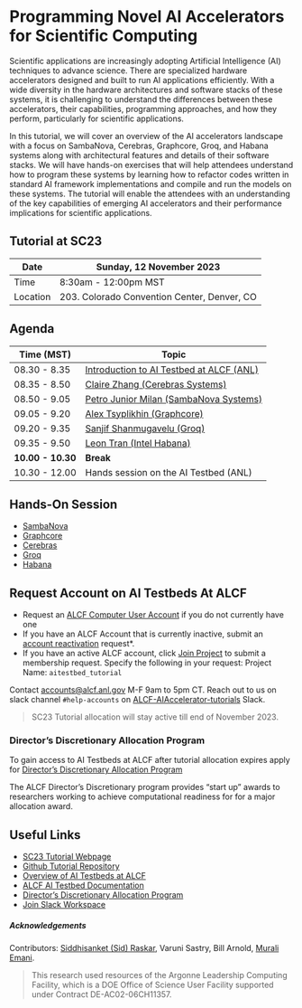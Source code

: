 # Programming Novel AI Accelerators for Scientific Computing

Scientific applications are increasingly adopting Artificial Intelligence (AI) techniques to advance science. There are specialized hardware accelerators designed and built to run AI applications efficiently. With a wide diversity in the hardware architectures and software stacks of these systems, it is challenging to understand the differences between these accelerators, their capabilities, programming approaches, and how they perform, particularly for scientific applications. 

In this tutorial, we will cover an overview of the AI accelerators landscape with a focus on SambaNova, Cerebras, Graphcore, Groq, and Habana systems along with architectural features and details of their software stacks. We will have hands-on exercises that will help attendees understand how to program these systems by learning how to refactor codes written in standard AI framework implementations and compile and run the models on these systems. The tutorial will enable the attendees with an understanding of the key capabilities of emerging AI accelerators and their performance implications for scientific applications.


## Tutorial at SC23

| Date      | Sunday, 12 November 2023     |
|-----------|------------------------------|
| Time      | 8:30am - 12:00pm MST         |
| Location  | 203. Colorado Convention Center, Denver, CO |


## Agenda

| Time (MST)          | Topic                                                   |
|--------------------|---------------------------------------------------------|
| 08.30 - 8.35       |  [Introduction to AI Testbed at ALCF (ANL)]()                  
| 08.35 - 8.50       |  [Claire Zhang (Cerebras Systems)](./Slides/SC23_Tutorial_Cerebras.pdf)
| 08.50 - 9.05       |  [Petro Junior Milan (SambaNova Systems)](./Slides/SC23_Tutorial_SambaNova.pdf)                 
| 09.05 - 9.20       |  [Alex Tsyplikhin (Graphcore)](./Slides/SC23_Tutorial_Graphcore.pdf)                            
| 09.20 - 9.35       |  [Sanjif Shanmugavelu (Groq)](./Slides/SC23_Tutorial_Groq.pdf)                             
| 09.35 - 9.50       |  [Leon Tran (Intel Habana)](./Slides/SC23_Tutorial_Habana.pdf)                                     
| **10.00 - 10.30**  |  **Break**
| 10.30 - 12.00      |  Hands session on the AI Testbed (ANL)

## Hands-On Session

* [SambaNova](./SambaNova/README.md)                                    
* [Graphcore](./Graphcore/README.md)  
* [Cerebras](./Cerebras/README.md)    
* [Groq](./Groq/README.md)        
* [Habana](./Habana/README.md)      


## Request Account on AI Testbeds At ALCF

* Request an [ALCF Computer User Account](https://accounts.alcf.anl.gov/accountRequest) if you do not currently have one
* If you have an ALCF Account that is currently inactive, submit an [account reactivation](https://accounts.alcf.anl.gov/accountReactivate) request*.
* If you have an active ALCF account, click [Join Project](https://accounts.alcf.anl.gov/joinProject) to submit a membership request. Specify the following in your request: 
  Project Name: `aitestbed_tutorial`

Contact accounts@alcf.anl.gov M-F 9am to 5pm CT. 
Reach out to us on slack channel `#help-accounts` on [ALCF-AIAccelerator-tutorials](https://join.slack.com/t/alcf-aiacc-tutorials/shared_invite/zt-25yjc7tnm-AlqTNcWrbH0c1KVNEExTuw) Slack. 

>SC23 Tutorial allocation will stay active till end of November 2023. 

### Director’s Discretionary Allocation Program

To gain access to AI Testbeds at ALCF after tutorial allocation expires apply for [Director’s Discretionary Allocation Program](https://www.alcf.anl.gov/science/directors-discretionary-allocation-program)

The ALCF Director’s Discretionary program provides “start up” awards to researchers working to achieve computational readiness for for a major allocation award.



## Useful Links 

* [SC23 Tutorial Webpage](https://sc23.supercomputing.org/presentation/?id=tut139&sess=sess2121)
* [Github Tutorial Repository](https://github.com/argonne-lcf/AIaccelerators-SC23-tutorial)
* [Overview of AI Testbeds at ALCF](https://www.alcf.anl.gov/alcf-ai-testbed)
* [ALCF AI Testbed Documentation](https://www.alcf.anl.gov/support/ai-testbed-userdocs/)
* [Director’s Discretionary Allocation Program](https://www.alcf.anl.gov/science/directors-discretionary-allocation-program)
* [Join Slack Workspace](https://join.slack.com/t/alcf-aiacc-tutorials/shared_invite/zt-25yjc7tnm-AlqTNcWrbH0c1KVNEExTuw)

##### Acknowledgements

Contributors: [Siddhisanket (Sid) Raskar](https://sraskar.github.io/), Varuni Sastry, Bill Arnold, [Murali Emani](https://memani1.github.io/). 

> This research used resources of the Argonne Leadership Computing Facility, which is a DOE Office of Science User Facility supported under Contract DE-AC02-06CH11357.
